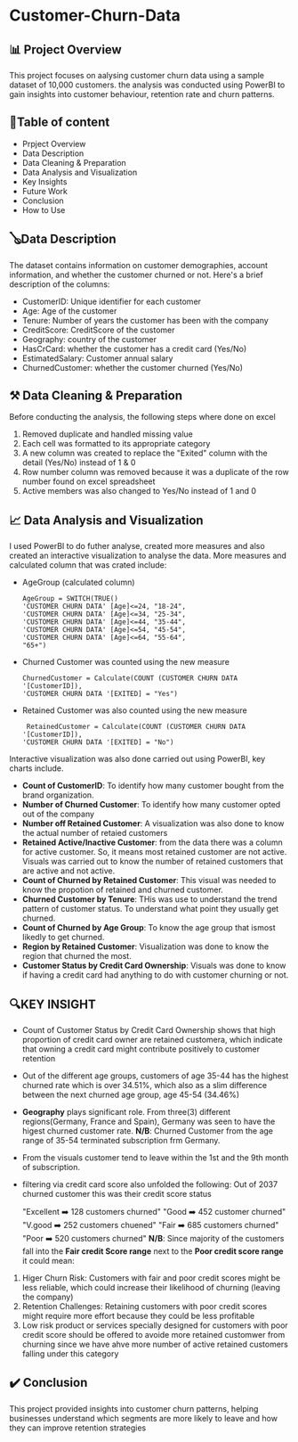 # Customer-Churn-Data

## 📊 Project Overview
This project focuses on aalysing customer churn data using a sample dataset of 10,000 customers. the analysis was conducted using PowerBI to gain insights into customer behaviour, retention rate and churn patterns. 

## 📑Table of content 
- Prpject Overview
- Data Description
- Data Cleaning & Preparation
- Data Analysis and Visualization
- Key Insights
- Future Work
- Conclusion
- How to Use

## 🪕Data Description 
The dataset contains information on customer demographies, account information, and whether the customer churned or not. Here's a brief description of the columns:
- CustomerID: Unique identifier for each customer
- Age: Age of the customer
- Tenure: Number of years the customer has been with the company
- CreditScore: CreditScore of the customer
- Geography: country of the customer
- HasCrCard: whether the customer has a credit card (Yes/No)
- EstimatedSalary: Customer annual salary 
- ChurnedCustomer: whether the customer churned (Yes/No)

## ⚒️ Data Cleaning & Preparation
Before conducting the analysis, the following steps where done on excel 
1. Removed duplicate and handled missing value
2. Each cell was formatted to its appropriate category
3. A new column was created to replace the "Exited" column with the detail (Yes/No) instead of 1 & 0
4. Row number column was removed because it was a duplicate of the row number found on excel spreadsheet
5. Active members was also changed to Yes/No instead of 1 and 0

## 📈 Data Analysis and Visualization
I used PowerBI to do futher analyse, created more measures and also created an interactive visualization to analyse the data. More measures and calculated column that was crated include:
- AgeGroup (calculated column)
  ```PowerBI
  AgeGroup = SWITCH(TRUE()
  'CUSTOMER CHURN DATA' [Age]<=24, "18-24",
  'CUSTOMER CHURN DATA' [Age]<=34, "25-34",
  'CUSTOMER CHURN DATA' [Age]<=44, "35-44",
  'CUSTOMER CHURN DATA' [Age]<=54, "45-54",
  'CUSTOMER CHURN DATA' [Age]<=64, "55-64",
  "65+")
  ```
- Churned Customer was counted using the new measure
  ```PowerBI
  ChurnedCustomer = Calculate(COUNT (CUSTOMER CHURN DATA '[CustomerID]),
  'CUSTOMER CHURN DATA '[EXITED] = "Yes")
  ``` 
- Retained Customer was also counted using the new measure
  ```PowerBI
   RetainedCustomer = Calculate(COUNT (CUSTOMER CHURN DATA '[CustomerID]),
  'CUSTOMER CHURN DATA '[EXITED] = "No")
  ```
Interactive visualization was also done carried out using PowerBI, key charts include. 
- **Count of CustomerID**: To identify how many customer bought from the brand organization.
- **Number of Churned Customer**: To identify how many customer opted out of the company
- **Number off Retained Customer**: A visualization was also done to know the actual number of retaied customers
- **Retained Active/Inactive Customer**: from the data there was a column for active customer. So, it means most retained customer are not active. Visuals was carried out to know the 
  number of retained customers that are active and not active.
- **Count of Churned by Retained Customer**: This visual was needed to know the propotion of retained and churned customer.
- **Churned Customer by Tenure**: THis was use to understand the trend pattern of customer status. To understand what point they usually get churned.
- **Count of Churned by Age Group**: To know the age group that ismost likedly to get churned.
- **Region by Retained Customer**: Visualization was done to know the region that churned the most.
- **Customer Status by Credit Card Ownership**: Visuals was done to know if having a credit card had anything to do with customer churning or not.


## 🔍KEY INSIGHT
- Count of Customer Status by Credit Card Ownership shows that high proportion of credit card owner are retained customera, which indicate that owning a credit card might contribute 
  positively to customer retention
- Out of the different age groups, customers of age 35-44 has the highest churned rate which is over 34.51%, which also as a slim difference between the next churned age group, age 45-54 
  (34.46%)
- **Geography** plays significant role. From three(3) different regions(Germany, France and Spain), Germany was seen to have the higest churned customer rate.
   **N/B**: Churned Customer from the age range of 35-54 terminated subscription frm Germany.
- From the visuals customer tend to leave within the 1st and the 9th month of subscription.
- filtering via credit card score also unfolded the following: Out of 2037 churned customer this was their credit score status
  
  "Excellent ➡️ 128 customers churned"
  "Good ➡️ 452 customer churned"
  "V.good ➡️ 252 customers chuened"
  "Fair ➡️ 685 customers churned"
  "Poor ➡️ 520 customers churned"
**N/B**: Since majority of the customers fall into the **Fair credit Score range** next to the **Poor credit score range** it could mean:

1. Higer Churn Risk:
   Customers with fair and poor credit scores might be less reliable, which could increase their likelihood of churning (leaving the company)
2. Retention Challenges:
   Retaining customers with poor credit scores might require more effort because they could be less profitable
3. Low risk product or services specially designed for customers with poor credit score should be offered to avoide more retained customwer from churning since we have ahve more number 
   of active retained customers falling under this category 
  
  
   

## ✔️ Conclusion
This project provided insights into customer churn patterns, helping businesses understand which segments are more likely to leave and how they can improve retention strategies

